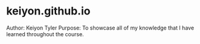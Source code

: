# keiyon.github.io
Author: Keiyon Tyler
Purpose: To showcase all of my knowledge that I have learned throughout the course.